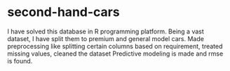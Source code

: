 # second-hand-cars
I have solved this database in R programming platform.
Being a vast dataset, I have split them to premium and general model cars.
Made preprocessing like splitting certain columns based on requirement, treated missing values, cleaned the dataset
Predictive modeling is made and rmse is found.
